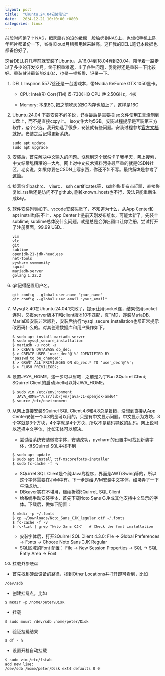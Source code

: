 ```yaml
---
layout: post
title:  "Ubuntu.24.04安装笔记"
date:   2024-12-21 10:00:00 +0800
categories: linux
---
```


前段时间整了个NAS，把家里有的没的数据一股脑扔到NAS上，也想把手机上陈年照片都备份一下，省得iCloud月租费用越来越高。这样我的DELL笔记本数据也都备份好了。

这台DELL在几年前就安装了Ubuntu，从16.04到18.04再到20.04，陪伴着一路走过了多少的开发岁月，终于积重难返，出了各种问题，我觉得还是重装一下比较好。重装就装最新的24.04，也是一顿折腾，记录一下。 

1. DELL Inspiron 5577这还是一台游戏本，带Nvidia GeForce GTX 1050显卡。

   - CPU: Intel(R) Core(TM) i5-7300HQ CPU @ 2.50GHz，4核

   - Memory: 本来8G, 把之前吃灰的8G内存也加上了，这样是16G

2. Ubuntu 24.04 下载安装不必多说，记得最后是需要把iso文件使用工具烧制到U盘上，而不是直接copy上。 iso文件大约5GB。安装过程提示是否装第三方软件，这个少选，我开始选了很多，安装就有些问题。安装过程参考[官方文档](https://ubuntu.com/tutorials/install-ubuntu-desktop)就好。安装之后记得更新系统。

   ```
   sudo apt update
   sudo apt upgrade
   ```
3. 安装后，首先解决中文输入的问题。没想到这个居然卡了我半天，网上搜索，中文结果乱糟糟的一大片。网上对中文技术资料污染最严重的就是CSDN社区，老实说，如果你要在CSDN上写东西，你还不如不写。最终解决是参考了[这篇](http://www.huerpu.cc:7000/?p=741)。

4. 接着恢复bashrc， vimrc， ssh certificates等，ssh的恢复有点问题，直接恢复id_rsa后还是访问不了github, 删掉known_hosts也不行，没法只能重新生成key。

5. 软件安装列表如下。vscode安装失败了，不知道为什么，从App Center和apt install均装不上，App Center上是前天刚发布版本，可能太新了。先装个sublime; sublime总体没什么问题，就是总是会弹出窗口让你注册。尝试打开了注册页面，99.99 USD...

   ```
   vim
   vlc
   git    
   sublime
   openjdk-21-jdk-headless
   net-tools
   pycharm-community
   squid
   mariadb-server
   golang 1.22.2
   ```
6. git记得配置用户名。

   ```
   git config --global user.name "your_name"
   git config --global user.email "your_email"
   ```
 
7. Mysql 8.40在Ubuntu 24.04.1失败了，提示让用socket连，结果使用socket连时，又报server版本11和client版本10不匹配，真TMD，遂装MariaDB. MariaDB安装非常顺利，安装后执行mysql_secure_installation也都正常提示改密码什么的。对其创建数据库和用户操作如下。

   ```
   $ sudo apt install mariadb-server
   $ sudo mysql_secure_installation
   $ mariadb -u root -p
   $ > CREATE DATABASE db_dec;
   $ > CREATE USER 'user_dec'@'%' IDENTIFIED BY 'passwd_to_be_changed';
   $ > GRANT ALL PRIVILEGES ON db_dec.* TO 'user_dec'@'%';
   $ > FLUSH PRIVILEGES;
   ```
   
8. 设置JAVA_HOME，这一步可以省略，之前是为了Run SQuirrel Client; SQuirrel Client的启动shell可以补JAVA_HOME。 
   ```
   $ sudo vim /etc/environment
     JAVA_HOME="/usr/lib/jvm/java-21-openjdk-amd64"
   $ source /etc/environment
   ```

9. 从网上直接安装SQuirrel SQL Client 4.6和4.8总是报错，没想到直接从App Center安装一个4.3的是可以用的，只是有中文显示问题。中文显示为方块，3个字就是3个方块，4个字就是4个方块，所以不是编码导致的乱码。网上说可以选择中文字体，比如宋体可以解决。

   - 尝试给系统安装微软字体，安装成功，pycharm的设置中可找到新装字体，但SQuirrel SQL中找不到
   ```
   $ sudo apt update
   $ sudo apt install ttf-mscorefonts-installer
   $ sudo fc-cache -f -v
   ``` 
   - SQuirrel SQL Client是个纯Java的程序，界面是AWT/Swing等的，所以这个字体需要在JVM中有。下一步是给JVM安装中文字体，结果弄了一下午没成功...
   - DBeaver实在不堪用，继续折腾SQuirreL SQL Client
   - 给系统手动安装字体，首先下载Noto Sans CJK或其他支持中文显示的字体。下载后，做如下配置：
   ```
   $ mkdir -p ~/.fonts
   $ cp ~/Downloads/Noto_Sans_CJK_Regular.otf ~/.fonts
   $ fc-cache -f -v 
   $ fc-list | grep "Noto Sans CJK"   # Check the font installation
   ```
   - 安装字体后，打开SQuirrel SQL Client 4.3.0:  File -> Global Preferences -> Fonts -> Choose Noto Sans CJK Regular
   - SQL区域的Font 配置： File -> New Session Properties -> SQL -> SQL Entry Area -> Font

10. 挂载外部硬盘

   - 首先找到硬盘设备的路径，找到Other Locations并打开即可看到，比如 
   ```
   /dev/sdb
   ```
   - 创建挂载点，比如
   ```
   $ mkdir -p /home/peter/Disk
   ```
   - 挂载
   ```
   $ sudo mount /dev/sdb /home/peter/Disk
   ```
   - 验证挂载结果   
   ```
   $ df - h 
   ```
   - 设置开机自动挂载    
   ```
   $ sudo vim /etc/fstab 
   add new line:
   /dev/sdb /home/peter/Disk ext4 defaults 0 0
   ```

